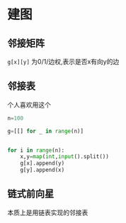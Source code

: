 # 建图

## 邻接矩阵
`g[x][y]` 为0/1/边权,表示是否x有向y的边  


## 邻接表

个人喜欢用这个

```py
n=100

g=[[] for _ in range(n)]


for i in range(n):
    x,y=map(int,input().split())
    g[x].append(y)
    g[y].append(x)
```

## 链式前向星
本质上是用链表实现的邻接表
